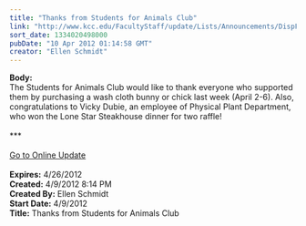 ```yaml
---
title: "Thanks from Students for Animals Club"
link: "http://www.kcc.edu/FacultyStaff/update/Lists/Announcements/DispForm.aspx?ID=664"
sort_date: 1334020498000
pubDate: "10 Apr 2012 01:14:58 GMT"
creator: "Ellen Schmidt"
---
```


<div><b>Body:</b> <div class="ExternalClass8FE243A1D12D4E008D1A0CEA4D499155">The Students for Animals Club would like to thank everyone who supported them by purchasing a wash cloth bunny or chick last week (April 2-6). Also, congratulations to Vicky Dubie, an employee of Physical Plant Department, who won the Lone Star Steakhouse dinner for two raffle! </div>
<div class="ExternalClass8FE243A1D12D4E008D1A0CEA4D499155"> </div>
<div class="ExternalClass8FE243A1D12D4E008D1A0CEA4D499155">***</div>
<div class="ExternalClass8FE243A1D12D4E008D1A0CEA4D499155"> </div>
<div class="ExternalClass8FE243A1D12D4E008D1A0CEA4D499155"><a href="/FacultyStaff/update/Pages/dailyupdate.aspx">Go to Online Update</a></div>
<div class="ExternalClass8FE243A1D12D4E008D1A0CEA4D499155"> </div></div>
<div><b>Expires:</b> 4/26/2012</div>
<div><b>Created:</b> 4/9/2012 8:14 PM</div>
<div><b>Created By:</b> Ellen Schmidt</div>
<div><b>Start Date:</b> 4/9/2012</div>
<div><b>Title:</b> Thanks from Students for Animals Club</div>
